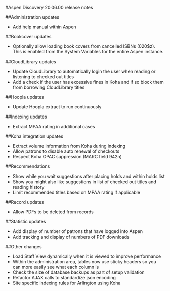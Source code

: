 #Aspen Discovery 20.06.00 release notes

##Administration updates
- Add help manual within Aspen

##Bookcover updates
- Optionally allow loading book covers from cancelled ISBNs (020$z).  This is enabled from the System Variables for the entire Aspen instance. 

##CloudLibrary updates
- Update CloudLibrary to automatically login the user when reading or listening to checked out titles 
- Add a check if the user has excessive fines in Koha and if so block them from borrowing CloudLibrary titles

##Hoopla updates
- Update Hoopla extract to run continuously

##Indexing updates
- Extract MPAA rating in additional cases

##Koha integration updates
- Extract volume information from Koha during indexing
- Allow patrons to disable auto renewal of checkouts
- Respect Koha OPAC suppression (MARC field 942n)

##Recommendations
- Show while you wait suggestions after placing holds and within holds list
- Show you might also like suggestions in list of checked out titles and reading history
- Limit recommended titles based on MPAA rating if applicable

##Record updates
- Allow PDFs to be deleted from records

##Statistic updates
- Add display of number of patrons that have logged into Aspen
- Add tracking and display of numbers of PDF downloads 

##Other changes
- Load Staff View dynamically when it is viewed to improve performance
- Within the administration area, tables now use sticky headers so you can more easily see what each column is
- Check the size of database backups as part of setup validation 
- Refactor AJAX calls to standardize json encoding
- Site specific indexing rules for Arlington using Koha